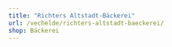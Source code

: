 ```yaml
---
title: "Richters Altstadt-Bäckerei"
url: /vechelde/richters-altstadt-baeckerei/
shop: Bäckerei
---
```

